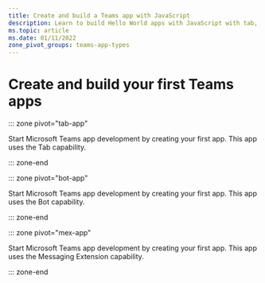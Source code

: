 ```yaml
---
title: Create and build a Teams app with JavaScript
description: Learn to build Hello World apps with JavaScript with tab, bot, and messaging extension feature.
ms.topic: article 
ms.date: 01/11/2022
zone_pivot_groups: teams-app-types
---
```


# Create and build your first Teams apps

::: zone pivot="tab-app"

Start Microsoft Teams app development by creating your first app. This app uses the Tab capability.

::: zone-end

::: zone pivot="bot-app"

Start Microsoft Teams app development by creating your first app. This app uses the Bot capability.

::: zone-end

::: zone pivot="mex-app"

Start Microsoft Teams app development by creating your first app. This app uses the Messaging Extension capability.

::: zone-end
